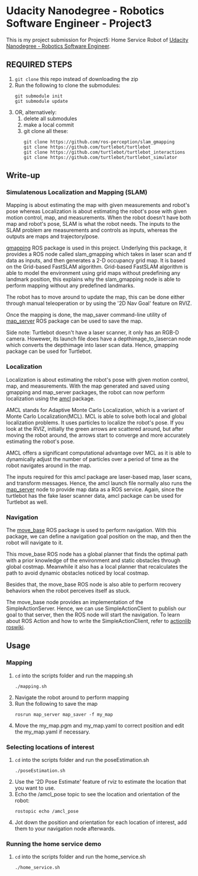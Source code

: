 # Udacity Nanodegree - Robotics Software Engineer - Project3

This is my project submission for Project5: Home Service Robot of [Udacity Nanodegree - Robotics Software Engineer](https://www.udacity.com/course/robotics-software-engineer--nd209?irclickid=U9u1PgV1xxyIROOV3m3wlTMuUkD0yqTMORvH3A0&irgwc=1&utm_source=affiliate&utm_medium=&aff=2298976&utm_term=&utm_campaign=__&utm_content=&adid=786224).

## REQUIRED STEPS
1. `git clone` this repo instead of downloading the zip
2. Run the following to clone the submodules:
    ```
    git submodule init
    git submodule update
    ```
3. OR, alternatively:
    1. delete all submodules
    2. make a local commit
    3. git clone all these:
        ```
        git clone https://github.com/ros-perception/slam_gmapping
        git clone https://github.com/turtlebot/turtlebot
        git clone https://github.com/turtlebot/turtlebot_interactions
        git clone https://github.com/turtlebot/turtlebot_simulator
        ```


## Write-up
### Simulatenous Localization and Mapping (SLAM)
Mapping is about estimating the map with given measurements and robot's pose whereas Localization is about estimating the robot's pose with given motion control, map, and measurements. When the robot doesn't have both map and robot's pose, SLAM is what the robot needs. The inputs to the SLAM problem are measurements and controls as inputs, whereas the outputs are maps and trajectory/pose.

[gmapping](http://wiki.ros.org/gmapping) ROS package is used in this project. Underlying this package, it provides a ROS node called slam_gmapping which takes in laser scan and tf data as inputs, and then generates a 2-D occupancy grid map. It is based on the Grid-based FastSLAM algorithm. Grid-based FastSLAM algorithm is able to model the environment using grid maps without predefining any landmark position, this explains why the slam_gmapping node is able to perform mapping without any predefined landmarks.

The robot has to move around to update the map, this can be done either through manual teleoperation or by using the '2D Nav Goal' feature on RVIZ.

Once the mapping is done, the map_saver command-line utility of [map_server](http://wiki.ros.org/map_server) ROS package can be used to save the map.

Side note: Turtlebot doesn't have a laser scanner, it only has an RGB-D camera. Howewer, its launch file does have a depthimage_to_lasercan node which converts the depthimage into laser scan data. Hence, gmapping package can be used for Turtlebot.

### Localization
Localization is about estimating the robot's pose with given motion control, map, and measurements. With the map generated and saved using gmapping and map_server packages, the robot can now perform localization using the [amcl](http://wiki.ros.org/amcl) package.

AMCL stands for Adaptive Monte Carlo Localization, which is a variant of Monte Carlo Localization(MCL). MCL is able to solve both local and global localization problems. It uses particles to localize the robot's pose. If you look at the RVIZ, initially the green arrows are scattered around, but after moving the robot around, the arrows start to converge and more accurately estimating the robot's pose.

AMCL offers a significant computational advantage over MCL as it is able to dynamically adjust the number of particles over a period of time as the robot navigates around in the map. 

The inputs required for this amcl package are laser-based map, laser scans, and transform messages. Hence, the amcl launch file normally also runs the [map_server](http://wiki.ros.org/map_server) node to provide map data as a ROS service. Again, since the turtlebot has the fake laser scanner data, amcl package can be used for Turtlebot as well.

### Navigation
The [move_base](http://wiki.ros.org/move_base) ROS package is used to perform navigation. With this package, we can define a navigation goal position on the map, and then the robot will navigate to it.

This move_base ROS node has a global planner that finds the optimal path with a prior knowledge of the environment and static obstacles through global costmap. Meanwhile it also has a local planner that recalculates the path to avoid dynamic obstacles noticed by local costmap.

Besides that, the move_base ROS node is also able to perform recovery behaviors when the robot perceives itself as stuck. 

The move_base node provides an implementation of the SimpleActionServer. Hence, we can use SimpleActionClient to publish our goal to that server, then the ROS node will start the navigation. To learn about ROS Action and how to write the SimpleActionClient, refer to [actionlib roswiki](http://wiki.ros.org/actionlib).

## Usage
### Mapping
1. `cd` into the scripts folder and run the mapping.sh
    ```
    ./mapping.sh
    ```
2. Navigate the robot around to perform mapping
3. Run the following to save the map
    ```
    rosrun map_server map_saver -f my_map
    ```
4. Move the my_map.pgm and my_map.yaml to correct position and edit the my_map.yaml if necessary.

### Selecting locations of interest
1. `cd` into the scripts folder and run the poseEstimation.sh
    ```
    ./poseEstimation.sh
    ```
2. Use the '2D Pose Estimate' feature of rviz to estimate the location that you want to use.
3. Echo the /amcl_pose topic to see the location and orientation of the robot:
    ```
    rostopic echo /amcl_pose
    ```
4. Jot down the position and orientation for each location of interest, add them to your navigation node afterwards.

### Running the home service demo
1. `cd` into the scripts folder and run the home_service.sh
    ```
    ./home_service.sh
    ```
